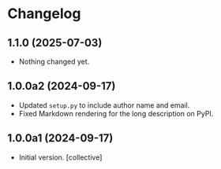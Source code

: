 # Changelog

## 1.1.0 (2025-07-03)

- Nothing changed yet.

## 1.0.0a2 (2024-09-17)

- Updated `setup.py` to include author name and email.
- Fixed Markdown rendering for the long description on PyPI.

## 1.0.0a1 (2024-09-17)

- Initial version. [collective]
